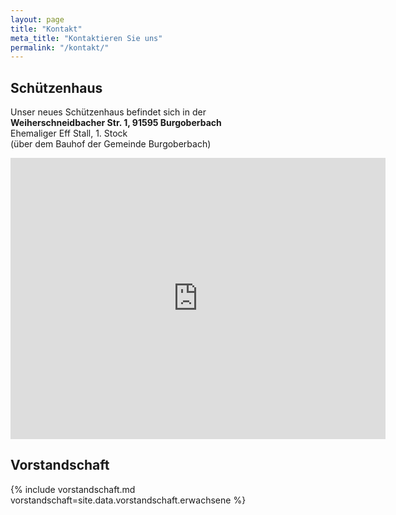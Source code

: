 ```yaml
---
layout: page
title: "Kontakt"
meta_title: "Kontaktieren Sie uns"
permalink: "/kontakt/"
---
```

## Schützenhaus
Unser neues Schützenhaus befindet sich in der  
**Weiherschneidbacher Str. 1, 91595 Burgoberbach**  
Ehemaliger Eff Stall, 1. Stock  
(über dem Bauhof der Gemeinde Burgoberbach)

<iframe src="https://www.google.com/maps/embed?pb=!1m18!1m12!1m3!1d547.6729014980801!2d10.596049178738486!3d49.23496181636742!2m3!1f0!2f0!3f0!3m2!1i1024!2i768!4f13.1!3m3!1m2!1s0x4798b8261eb8a8cf%3A0x988bd0cba1a9f944!2sSG%20Edelwei%C3%9F%20Burgoberbach%201958%20e.V.!5e0!3m2!1sde!2sde!4v1687787334199!5m2!1sde!2sde" width="600" height="450" style="border:0;" allowfullscreen="" loading="lazy" referrerpolicy="no-referrer-when-downgrade"></iframe>

## Vorstandschaft

{% include vorstandschaft.md vorstandschaft=site.data.vorstandschaft.erwachsene %}